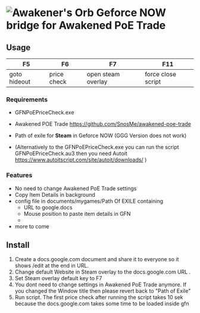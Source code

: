 # ![Awakener's Orb](https://web.poecdn.com/image/Art/2DItems/Currency/TransferOrb.png) Geforce NOW bridge for Awakened PoE Trade

## Usage

| F5 | F6 | F7 | F11 |
|-----|------|--------|----------|
| goto hideout | price check | open steam overlay | force close script |

### Requirements

- GFNPoEPriceCheck.exe

- Awakened POE Trade
  https://github.com/SnosMe/awakened-poe-trade

- Path of exile for **Steam** in Geforce NOW (GGG Version does not work) 

- (Alternatively to the GFNPoEPriceCheck.exe you can run the script GFNPoEPriceCheck.au3 then you need Autoit https://www.autoitscript.com/site/autoit/downloads/ ) 


### Features

- No need to change Awakened PoE Trade settings
- Copy Item Details in background
- config file in documents/mygames/Path Of EXILE containing
  - URL to google.docs
  - Mouse position to paste item details in GFN
  - 
- more to come

## Install
1. Create a docs.google.com document and share it to everyone so it shows /edit at the end in URL.
2. Change default Website in Steam overlay to the docs.google.com URL .
3. Set Steam overlay default key to F7
4. You dont need to change settings in Awakened PoE Trade anymore. If you changed the Window title then please revert back to "Path of Exile"
5. Run script. 
   The first price check after running the script takes 10 sek because the docs.google.com takes some time to be loaded inside gfn  
